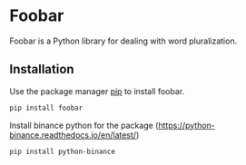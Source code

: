 # Foobar

Foobar is a Python library for dealing with word pluralization.

## Installation

Use the package manager [pip](https://pip.pypa.io/en/stable/) to install foobar.

```bash
pip install foobar
```

Install binance python for the package (https://python-binance.readthedocs.io/en/latest/)

```bash
pip install python-binance
```
